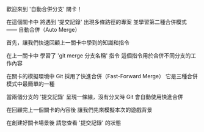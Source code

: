 歡迎來到
'自動合併分支' 關卡！

在這個關卡中
將遇到 '提交記錄' 出現多條路徑的專案
並學習第二種合併模式 —— 自動合併（Auto Merge）

首先，讓我們快速回顧上一關卡中學到的知識和指令

在上一關卡中
學習了 'git merge 分支名稱' 指令
這個指令用於合併不同分支的工作內容

在關卡的模擬環境中
Git 採用了快進合併（Fast-Forward Merge）
它是三種合併模式中最簡單的一種

當兩個分支的 '提交記錄' 呈現一條線，沒有分叉時
Git 會自動使用快進合併

在回顧完上一個關卡的內容後
讓我們先來模擬本次的遊戲背景

在創建好關卡場景後
請您查看 '提交記錄' 的狀態
